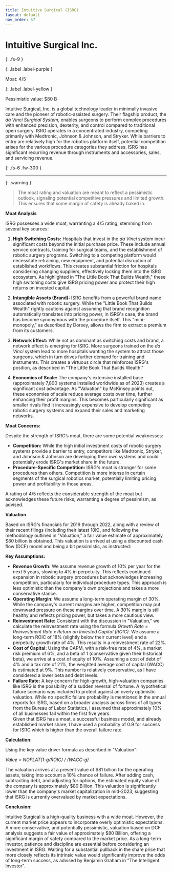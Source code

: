 ```yaml
---
title: Intuitive Surgical (ISRG)
layout: default
nav_order: 57
---
```


# Intuitive Surgical Inc.
{: .fs-9 }

{: .label .label-purple }

Moat: 4/5

{: .label .label-yellow }

Pessimistic value: $80 B

Intuitive Surgical, Inc. is a global technology leader in minimally invasive care and the pioneer of robotic-assisted surgery. Their flagship product, the *da Vinci Surgical System*, enables surgeons to perform complex procedures with enhanced precision, dexterity, and control compared to traditional open surgery. ISRG operates in a concentrated industry, competing primarily with Medtronic, Johnson & Johnson, and Stryker. While barriers to entry are relatively high for the robotics platform itself, potential competition arises for the various procedure categories they address. ISRG has significant recurring revenue through instruments and accessories, sales, and servicing revenue.

{: .fs-6 .fw-300 }

---

{: .warning } 
>The moat rating and valuation are meant to reflect a pessimistic outlook, signaling potential competitive pressures and limited growth. This ensures that some margin of safety is already baked in.


**Moat Analysis**

ISRG possesses a wide moat, warranting a 4/5 rating, stemming from several key sources:

1. **High Switching Costs:** Hospitals that invest in the *da Vinci* system incur significant costs beyond the initial purchase price. These include annual service contracts, training for surgical teams, and the establishment of robotic surgery programs. Switching to a competing platform would necessitate retraining, new equipment, and potential disruption of established workflows. This creates substantial friction for hospitals considering changing suppliers, effectively locking them into the ISRG ecosystem. As highlighted in "The Little Book That Builds Wealth," these high switching costs give ISRG pricing power and protect their high returns on invested capital.


2. **Intangible Assets (Brand):**  ISRG benefits from a powerful brand name associated with robotic surgery.  While the "Little Book That Builds Wealth" rightly cautions against assuming that brand recognition automatically translates into pricing power, in ISRG's case, the brand has become synonymous with the procedure itself. This "mini-monopoly," as described by Dorsey, allows the firm to extract a premium from its customers. 


3. **Network Effect:** While not as dominant as switching costs and brand, a network effect is emerging for ISRG. More surgeons trained on the *da Vinci* system lead to more hospitals wanting the system to attract those surgeons, which in turn drives further demand for training and instruments. This creates a virtuous circle that reinforces ISRG's position, as described in "The Little Book That Builds Wealth."


4. **Economies of Scale:**  The company's extensive installed base (approximately 7,800 systems installed worldwide as of 2023) creates a significant cost advantage. As "Valuation" by McKinsey points out, these economies of scale reduce average costs over time, further enhancing their profit margins. This becomes particularly significant as smaller rivals find it increasingly expensive to develop competing robotic surgery systems and expand their sales and marketing networks.


**Moat Concerns:**

Despite the strength of ISRG’s moat, there are some potential weaknesses:

* **Competition:** While the high initial investment costs of robotic surgery systems provide a barrier to entry, competitors like Medtronic, Stryker, and Johnson & Johnson are developing their own systems and could potentially erode ISRG's market share in the future.
* **Procedure-Specific Competition:** ISRG's moat is stronger for some procedures than others.  Competition is more intense in certain segments of the surgical robotics market, potentially limiting pricing power and profitability in those areas.

A rating of 4/5 reflects the considerable strength of the moat but acknowledges these future risks, warranting a degree of pessimism, as advised.


**Valuation**

Based on ISRG's financials for 2019 through 2022, along with a review of their recent filings (including their latest 10K), and following the methodology outlined in "Valuation," a fair value estimate of approximately \$80 billion is obtained. This valuation is arrived at using a discounted cash flow (DCF) model and being a bit pessimistic, as instructed:

**Key Assumptions:**

* **Revenue Growth:**  We assume revenue growth of 10% per year for the next 5 years, slowing to 4% in perpetuity. This reflects continued expansion in robotic surgery procedures but acknowledges increasing competition, particularly for individual procedure types.  This approach is less optimistic than the company's own projections and takes a more conservative stance.
* **Operating Margin:**  We assume a long-term operating margin of 30%.  While the company's current margins are higher, competition may put downward pressure on these margins over time.  A 30% margin is still healthy and reflects pricing power, but takes a more cautious view.
* **Reinvestment Rate:**  Consistent with the discussion in "Valuation,"  we calculate the reinvestment rate using the formula *Growth Rate = Reinvestment Rate x Return on Invested Capital (ROIC)*.  We assume a long-term ROIC of 18% (slightly below their current level) and a perpetuity growth rate of 4%. This results in a reinvestment rate of 22%.
* **Cost of Capital:**  Using the CAPM, with a risk-free rate of 4%, a market risk premium of 6%, and a beta of 1 (conservative given their historical beta), we arrive at a cost of equity of 10%.  Assuming a cost of debt of 4% and a tax rate of 21%, the weighted average cost of capital (WACC) is estimated at 9%. This number is relatively conservative, as I have considered a lower beta and debt levels.
* **Failure Rate:** A key concern for high-growth, high-valuation companies like ISRG is the possibility of a sudden reversal of fortune.  A hypothetical failure scenario was included to protect against an overly optimistic valuation. While no specific failure probability is mentioned in the annual reports for ISRG, based on a broader analysis across firms of all types from the Bureau of Labor Statistics, I assumed that approximately 10% of all businesses fail within the first five years.  
Given that ISRG has a moat, a successful business model, and already established market share, I have used a probability of 0.9 for success for ISRG which is higher than the overall failure rate. 

**Calculation:**

Using the key value driver formula as described in "Valuation":

 *Value = NOPLAT(1-g/ROIC) / (WACC-g)*


The valuation arrives at a present value of $81 billion for the operating assets, taking into account a 10% chance of failure. After adding cash, subtracting debt, and adjusting for options, the estimated equity value of the company is approximately \$80 Billion. This valuation is significantly lower than the company's market capitalization in mid-2023, suggesting that ISRG is currently overvalued by market expectations.


**Conclusion:**

Intuitive Surgical is a high-quality business with a wide moat. However, the current market price appears to incorporate overly optimistic expectations.  A more conservative, and potentially pessimistic, valuation based on DCF analysis suggests a fair value of approximately \$80 Billion, offering a significant margin of safety compared to the market price.  As a long-term investor, patience and discipline are essential before considering an investment in ISRG.  Waiting for a substantial pullback in the share price that more closely reflects its intrinsic value would significantly improve the odds of long-term success, as advised by Benjamin Graham in "The Intelligent Investor".